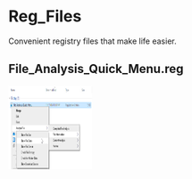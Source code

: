 # Reg_Files
Convenient registry files that make life easier.

## File_Analysis_Quick_Menu.reg
<img src="Images/reg_file_menu_file_analysis_pic.PNG" alt="reg_file_menu_file_analysis" width="150" height="150" />
